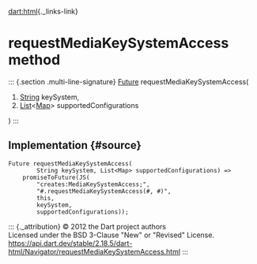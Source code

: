 [dart:html](../../dart-html/dart-html-library){._links-link}

requestMediaKeySystemAccess method
==================================

::: {.section .multi-line-signature}
[Future](../../dart-async/future-class) requestMediaKeySystemAccess(

1.  [String](../../dart-core/string-class) keySystem,
2.  [List](../../dart-core/list-class)\<[Map](../../dart-core/map-class)\>
    supportedConfigurations

)
:::

Implementation {#source}
--------------

``` {.language-dart data-language="dart"}
Future requestMediaKeySystemAccess(
        String keySystem, List<Map> supportedConfigurations) =>
    promiseToFuture(JS(
        "creates:MediaKeySystemAccess;",
        "#.requestMediaKeySystemAccess(#, #)",
        this,
        keySystem,
        supportedConfigurations));
```

::: {._attribution}
© 2012 the Dart project authors\
Licensed under the BSD 3-Clause \"New\" or \"Revised\" License.\
<https://api.dart.dev/stable/2.18.5/dart-html/Navigator/requestMediaKeySystemAccess.html>
:::
